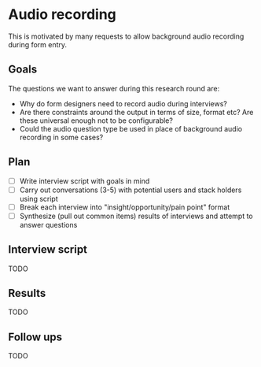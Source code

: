 # Audio recording

This is motivated by many requests to allow background audio recording during form entry.

## Goals

The questions we want to answer during this research round are:

* Why do form designers need to record audio during interviews?
* Are there constraints around the output in terms of size, format etc? Are these universal enough not to be configurable?
* Could the audio question type be used in place of background audio recording in some cases?

## Plan

- [ ] Write interview script with goals in mind
- [ ] Carry out conversations (3-5) with potential users and stack holders using script
- [ ] Break each interview into "insight/opportunity/pain point" format
- [ ] Synthesize (pull out common items) results of interviews and attempt to answer questions

## Interview script

TODO

## Results

TODO

## Follow ups

TODO
